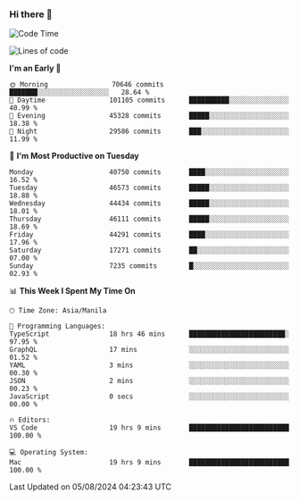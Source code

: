 ### Hi there 👋

<!--START_SECTION:waka-->
![Code Time](http://img.shields.io/badge/Code%20Time-5%2C423%20hrs%2043%20mins-blue)

![Lines of code](https://img.shields.io/badge/From%20Hello%20World%20I%27ve%20Written-114.2%20million%20lines%20of%20code-blue)

**I'm an Early 🐤** 

```text
🌞 Morning                70646 commits       ███████░░░░░░░░░░░░░░░░░░   28.64 % 
🌆 Daytime                101105 commits      ██████████░░░░░░░░░░░░░░░   40.99 % 
🌃 Evening                45328 commits       █████░░░░░░░░░░░░░░░░░░░░   18.38 % 
🌙 Night                  29586 commits       ███░░░░░░░░░░░░░░░░░░░░░░   11.99 % 
```
📅 **I'm Most Productive on Tuesday** 

```text
Monday                   40750 commits       ████░░░░░░░░░░░░░░░░░░░░░   16.52 % 
Tuesday                  46573 commits       █████░░░░░░░░░░░░░░░░░░░░   18.88 % 
Wednesday                44434 commits       █████░░░░░░░░░░░░░░░░░░░░   18.01 % 
Thursday                 46111 commits       █████░░░░░░░░░░░░░░░░░░░░   18.69 % 
Friday                   44291 commits       ████░░░░░░░░░░░░░░░░░░░░░   17.96 % 
Saturday                 17271 commits       ██░░░░░░░░░░░░░░░░░░░░░░░   07.00 % 
Sunday                   7235 commits        █░░░░░░░░░░░░░░░░░░░░░░░░   02.93 % 
```


📊 **This Week I Spent My Time On** 

```text
🕑︎ Time Zone: Asia/Manila

💬 Programming Languages: 
TypeScript               18 hrs 46 mins      ████████████████████████░   97.95 % 
GraphQL                  17 mins             ░░░░░░░░░░░░░░░░░░░░░░░░░   01.52 % 
YAML                     3 mins              ░░░░░░░░░░░░░░░░░░░░░░░░░   00.30 % 
JSON                     2 mins              ░░░░░░░░░░░░░░░░░░░░░░░░░   00.23 % 
JavaScript               0 secs              ░░░░░░░░░░░░░░░░░░░░░░░░░   00.00 % 

🔥 Editors: 
VS Code                  19 hrs 9 mins       █████████████████████████   100.00 % 

💻 Operating System: 
Mac                      19 hrs 9 mins       █████████████████████████   100.00 % 
```


 Last Updated on 05/08/2024 04:23:43 UTC
<!--END_SECTION:waka-->


<!--
**rad182/rad182** is a ✨ _special_ ✨ repository because its `README.md` (this file) appears on your GitHub profile.

Here are some ideas to get you started:

- 🔭 I’m currently working on ...
- 🌱 I’m currently learning ...
- 👯 I’m looking to collaborate on ...
- 🤔 I’m looking for help with ...
- 💬 Ask me about ...
- 📫 How to reach me: ...
- 😄 Pronouns: ...
- ⚡ Fun fact: ...
-->
